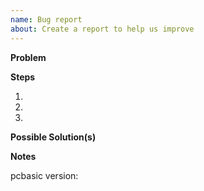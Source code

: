 ```yaml
---
name: Bug report
about: Create a report to help us improve
---
```


<!-- Thanks for filing a bug report! -->

**Problem**
<!-- A clear and concise description of what the bug is. -->
<!-- including what currently happens and what you expected to happen. -->

**Steps**
<!-- The steps to reproduce the bug. -->
1.
2.
3.

**Possible Solution(s)**
<!-- Not obligatory, but suggest a fix/reason for the bug, -->
<!-- or ideas how to implement the addition or change -->

**Notes**

pcbasic version:

<!-- Also, any additional context or information you feel may be relevant to the issue. -->
<!-- (e.g rust version, OS platform/distribution/version.. -->
